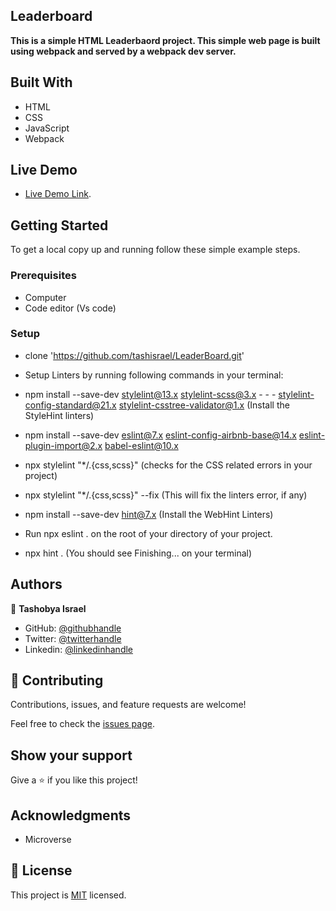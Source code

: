 ## Leaderboard 

**This is a simple HTML Leaderbaord project. This simple web page is built using webpack and served by a webpack dev server.**

## Built With

- HTML
- CSS
- JavaScript
- Webpack

## Live Demo

- [Live Demo Link]().

## Getting Started

To get a local copy up and running follow these simple example steps.

### Prerequisites
- Computer
- Code editor (Vs code)

### Setup
- clone 'https://github.com/tashisrael/LeaderBoard.git'
- Setup Linters by running following commands in your terminal:

- npm install --save-dev stylelint@13.x stylelint-scss@3.x - - - stylelint-config-standard@21.x stylelint-csstree-validator@1.x (Install the StyleHint linters)

- npm install --save-dev eslint@7.x eslint-config-airbnb-base@14.x eslint-plugin-import@2.x babel-eslint@10.x

- npx stylelint "*/.{css,scss}" (checks for the CSS related errors in your project)

- npx stylelint "*/.{css,scss}" --fix (This will fix the linters error, if any)

- npm install --save-dev hint@7.x (Install the WebHint Linters)

- Run npx eslint . on the root of your directory of your project.

- npx hint . (You should see Finishing... on your terminal)

## Authors

👤 **Tashobya Israel**

- GitHub: [@githubhandle](https://github.com/tashisrael)
- Twitter: [@twitterhandle](https://twitter.com/tashisrael)
- Linkedin: [@linkedinhandle](https://www.linkedin.com/in/tashobya-israel-6a66b0181/l)

## 🤝 Contributing

Contributions, issues, and feature requests are welcome!

Feel free to check the [issues page](https://github.com/tashisrael/LeaderBoard/issues).

## Show your support

Give a ⭐️ if you like this project!

## Acknowledgments

- Microverse

## 📝 License

This project is [MIT](./MIT.md) licensed.
